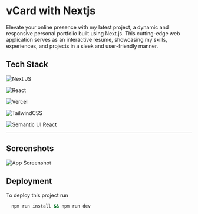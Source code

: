 # vCard with Nextjs

Elevate your online presence with my latest project, a dynamic and responsive personal portfolio built using Next.js. This cutting-edge web application serves as an interactive resume, showcasing my skills, experiences, and projects in a sleek and user-friendly manner.

## Tech Stack

![Next JS](https://img.shields.io/badge/Next-black?style=for-the-badge&logo=next.js&logoColor=white)

![React](https://img.shields.io/badge/react-%2320232a.svg?style=for-the-badge&logo=react&logoColor=%2361DAFB)

![Vercel](https://img.shields.io/badge/vercel-100000?style=for-the-badge&logo=vercel&logoColor=white&labelColor=black&color=black)

![TailwindCSS](https://img.shields.io/badge/Tailwind_CSS-38B2AC?style=for-the-badge&logo=tailwind-css&logoColor=white)

![Semantic UI React](https://img.shields.io/badge/Semantic%20UI%20React-%2335BDB2.svg?style=for-the-badge&logo=SemanticUIReact&logoColor=white)

---

## Screenshots

![App Screenshot](https://res.cloudinary.com/codelikeagirl29/image/upload/v1700867077/projects/vCard-Resume-CV-Template_hgorac.png)


## Deployment

To deploy this project run

```bash
  npm run install && npm run dev
```
